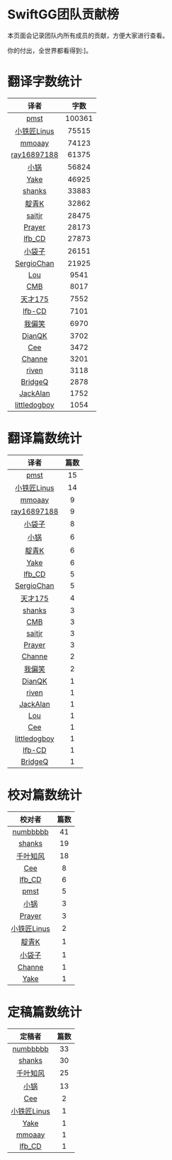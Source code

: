 
# SwiftGG团队贡献榜

本页面会记录团队内所有成员的贡献，方便大家进行查看。

你的付出，全世界都看得到:]。

# 翻译字数统计

| 译者 | 字数 |
| :------------: | :------------: |
| [pmst](http://www.jianshu.com/users/596f2ba91ce9/latest_articles) | 100361 |
| [小铁匠Linus](http://weibo.com/linusling) | 75515 |
| [mmoaay](http://blog.csdn.net/mmoaay) | 74123 |
| [ray16897188](http://www.jianshu.com/users/97c49dfd1f9f/latest_articles) | 61375 |
| [小锅](http://www.jianshu.com/users/3b40e55ec6d5/latest_articles) | 56824 |
| [Yake](http://blog.csdn.net/yake_099) | 46925 |
| [shanks](http://codebuild.me/) | 33883 |
| [靛青K](http://www.dianqk.org/) | 32862 |
| [saitjr](http://www.brighttj.com) | 28475 |
| [Prayer](http://www.futantan.com) | 28173 |
| [lfb_CD](http://weibo.com/lfbWb) | 27873 |
| [小袋子](http://daizi.me) | 26151 |
| [SergioChan](https://github.com/SergioChan) | 21925 |
| [Lou](undefined) | 9541 |
| [CMB](https://github.com/chenmingbiao) | 8017 |
| [天才175](http://weibo.com/u/2916092907) | 7552 |
| [lfb-CD](undefined) | 7101 |
| [我偏笑](http://blog.csdn.net/nsnirvana) | 6970 |
| [DianQK](undefined) | 3702 |
| [Cee](https://github.com/Cee) | 3472 |
| [Channe](undefined) | 3201 |
| [riven](http://weibo.com/riven0951) | 3118 |
| [BridgeQ](http://wxgbridgeq.github.io/) | 2878 |
| [JackAlan](undefined) | 1752 |
| [littledogboy](undefined) | 1054 |


# 翻译篇数统计

| 译者 | 篇数 |
| :------------: | :------------: |
| [pmst](http://www.jianshu.com/users/596f2ba91ce9/latest_articles) | 15 |
| [小铁匠Linus](http://weibo.com/linusling) | 14 |
| [mmoaay](http://blog.csdn.net/mmoaay) | 9 |
| [ray16897188](http://www.jianshu.com/users/97c49dfd1f9f/latest_articles) | 9 |
| [小袋子](http://daizi.me) | 8 |
| [小锅](http://www.jianshu.com/users/3b40e55ec6d5/latest_articles) | 6 |
| [靛青K](http://www.dianqk.org/) | 6 |
| [Yake](http://blog.csdn.net/yake_099) | 6 |
| [lfb_CD](http://weibo.com/lfbWb) | 5 |
| [SergioChan](https://github.com/SergioChan) | 5 |
| [天才175](http://weibo.com/u/2916092907) | 4 |
| [shanks](http://codebuild.me/) | 3 |
| [CMB](https://github.com/chenmingbiao) | 3 |
| [saitjr](http://www.brighttj.com) | 3 |
| [Prayer](http://www.futantan.com) | 3 |
| [Channe](undefined) | 2 |
| [我偏笑](http://blog.csdn.net/nsnirvana) | 2 |
| [DianQK](undefined) | 1 |
| [riven](http://weibo.com/riven0951) | 1 |
| [JackAlan](undefined) | 1 |
| [Lou](undefined) | 1 |
| [Cee](https://github.com/Cee) | 1 |
| [littledogboy](undefined) | 1 |
| [lfb-CD](undefined) | 1 |
| [BridgeQ](http://wxgbridgeq.github.io/) | 1 |


# 校对篇数统计

| 校对者 | 篇数 |
| :------------: | :------------: |
| [numbbbbb](https://github.com/numbbbbb) | 41 |
| [shanks](http://codebuild.me/) | 19 |
| [千叶知风](http://weibo.com/xiaoxxiao) | 18 |
| [Cee](https://github.com/Cee) | 8 |
| [lfb_CD](http://weibo.com/lfbWb) | 6 |
| [pmst](http://www.jianshu.com/users/596f2ba91ce9/latest_articles) | 5 |
| [小锅](http://www.jianshu.com/users/3b40e55ec6d5/latest_articles) | 3 |
| [Prayer](http://www.futantan.com) | 3 |
| [小铁匠Linus](http://weibo.com/linusling) | 2 |
| [靛青K](http://www.dianqk.org/) | 1 |
| [小袋子](http://daizi.me) | 1 |
| [Channe](undefined) | 1 |
| [Yake](http://blog.csdn.net/yake_099) | 1 |


# 定稿篇数统计

| 定稿者 | 篇数 |
| :------------: | :------------: |
| [numbbbbb](https://github.com/numbbbbb) | 33 |
| [shanks](http://codebuild.me/) | 30 |
| [千叶知风](http://weibo.com/xiaoxxiao) | 25 |
| [小锅](http://www.jianshu.com/users/3b40e55ec6d5/latest_articles) | 13 |
| [Cee](https://github.com/Cee) | 2 |
| [小铁匠Linus](http://weibo.com/linusling) | 1 |
| [Yake](http://blog.csdn.net/yake_099) | 1 |
| [mmoaay](http://blog.csdn.net/mmoaay) | 1 |
| [lfb_CD](http://weibo.com/lfbWb) | 1 |